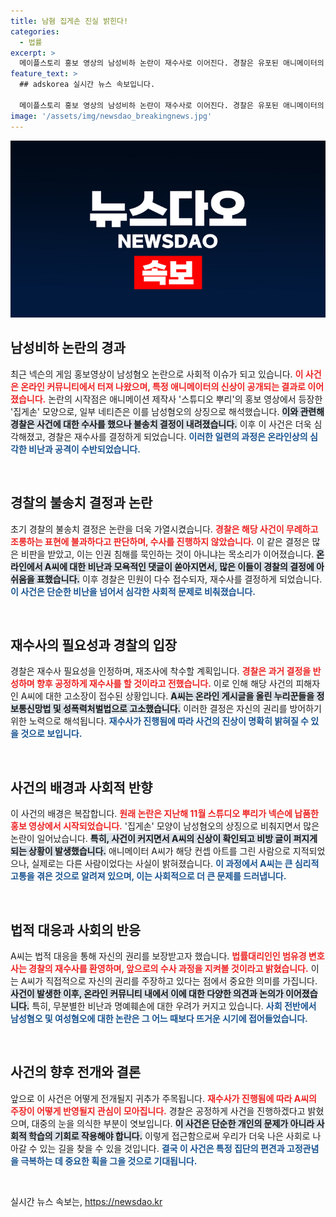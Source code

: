 ```yaml
---
title: 남혐 집게손 진실 밝힌다!
categories:
  - 법률
excerpt: >
  메이플스토리 홍보 영상의 남성비하 논란이 재수사로 이어진다. 경찰은 유포된 애니메이터의 신상과 모욕적 댓글에 대한 수사를 재개하겠다고 밝혔다. 온라인 커뮤니티의 강한 반발 속에, 이번 사건의 진실이 드러날지 귀추가 주목된다!
feature_text: >
  ## adskorea 실시간 뉴스 속보입니다.

  메이플스토리 홍보 영상의 남성비하 논란이 재수사로 이어진다. 경찰은 유포된 애니메이터의 신상과 모욕적 댓글에 대한 수사를 재개하겠다고 밝혔다. 온라인 커뮤니티의 강한 반발 속에, 이번 사건의 진실이 드러날지 귀추가 주목된다!
image: '/assets/img/newsdao_breakingnews.jpg'
---
```


<p><img src="/assets/img/newsdao_breakingnews.jpg" alt="adskorea 속보" /></p>

<h2 data-ke-size="size26">남성비하 논란의 경과</h2>

<p data-ke-size="size16">최근 넥슨의 게임 홍보영상이 남성혐오 논란으로 사회적 이슈가 되고 있습니다. <b><span style="color: #ee2323;">이 사건은 온라인 커뮤니티에서 터져 나왔으며, 특정 애니메이터의 신상이 공개되는 결과로 이어졌습니다.</span></b> 논란의 시작점은 애니메이션 제작사 '스튜디오 뿌리'의 홍보 영상에서 등장한 '집게손' 모양으로, 일부 네티즌은 이를 남성혐오의 상징으로 해석했습니다. <b><span style="background-color: #21538527;">이와 관련해 경찰은 사건에 대한 수사를 했으나 불송치 결정이 내려졌습니다.</span></b> 이후 이 사건은 더욱 심각해졌고, 경찰은 재수사를 결정하게 되었습니다. <b><span style="color: #1a5490;">이러한 일련의 과정은 온라인상의 심각한 비난과 공격이 수반되었습니다.</span></b></p>

<p data-ke-size="size16">&nbsp;</p>

<h2 data-ke-size="size26">경찰의 불송치 결정과 논란</h2>

<p data-ke-size="size16">초기 경찰의 불송치 결정은 논란을 더욱 가열시켰습니다. <b><span style="color: #ee2323;">경찰은 해당 사건이 무례하고 조롱하는 표현에 불과하다고 판단하며, 수사를 진행하지 않았습니다.</span></b> 이 같은 결정은 많은 비판을 받았고, 이는 인권 침해를 묵인하는 것이 아니냐는 목소리가 이어졌습니다. <b><span style="background-color: #21538527;">온라인에서 A씨에 대한 비난과 모욕적인 댓글이 쏟아지면서, 많은 이들이 경찰의 결정에 아쉬움을 표했습니다.</span></b> 이후 경찰은 민원이 다수 접수되자, 재수사를 결정하게 되었습니다. <b><span style="color: #1a5490;">이 사건은 단순한 비난을 넘어서 심각한 사회적 문제로 비춰졌습니다.</span></b></p>

<p data-ke-size="size16">&nbsp;</p>

<h2 data-ke-size="size26">재수사의 필요성과 경찰의 입장</h2>

<p data-ke-size="size16">경찰은 재수사 필요성을 인정하며, 재조사에 착수할 계획입니다. <b><span style="color: #ee2323;">경찰은 과거 결정을 반성하며 향후 공정하게 재수사를 할 것이라고 전했습니다.</span></b> 이로 인해 해당 사건의 피해자인 A씨에 대한 고소장이 접수된 상황입니다. <b><span style="background-color: #21538527;">A씨는 온라인 게시글을 올린 누리꾼들을 정보통신망법 및 성폭력처벌법으로 고소했습니다.</span></b> 이러한 결정은 자신의 권리를 방어하기 위한 노력으로 해석됩니다. <b><span style="color: #1a5490;">재수사가 진행됨에 따라 사건의 진상이 명확히 밝혀질 수 있을 것으로 보입니다.</span></b></p>

<p data-ke-size="size16">&nbsp;</p>

<h2 data-ke-size="size26">사건의 배경과 사회적 반향</h2>

<p data-ke-size="size16">이 사건의 배경은 복잡합니다. <b><span style="color: #ee2323;">원래 논란은 지난해 11월 스튜디오 뿌리가 넥슨에 납품한 홍보 영상에서 시작되었습니다.</span></b> '집게손' 모양이 남성혐오의 상징으로 비춰지면서 많은 논란이 일어났습니다. <b><span style="background-color: #21538527;">특히, 사건이 커지면서 A씨의 신상이 확인되고 비방 글이 퍼지게 되는 상황이 발생했습니다.</span></b> 애니메이터 A씨가 해당 컨셉 아트를 그린 사람으로 지적되었으나, 실제로는 다른 사람이었다는 사실이 밝혀졌습니다. <b><span style="color: #1a5490;">이 과정에서 A씨는 큰 심리적 고통을 겪은 것으로 알려져 있으며, 이는 사회적으로 더 큰 문제를 드러냅니다.</span></b></p>

<p data-ke-size="size16">&nbsp;</p>

<h2 data-ke-size="size26">법적 대응과 사회의 반응</h2>

<p data-ke-size="size16">A씨는 법적 대응을 통해 자신의 권리를 보장받고자 했습니다. <b><span style="color: #ee2323;">법률대리인인 범유경 변호사는 경찰의 재수사를 환영하며, 앞으로의 수사 과정을 지켜볼 것이라고 밝혔습니다.</span></b> 이는 A씨가 직접적으로 자신의 권리를 주장하고 있다는 점에서 중요한 의미를 가집니다. <b><span style="background-color: #21538527;">사건이 발생한 이후, 온라인 커뮤니티 내에서 이에 대한 다양한 의견과 논의가 이어졌습니다.</span></b> 특히, 무분별한 비난과 명예훼손에 대한 우려가 커지고 있습니다. <b><span style="color: #1a5490;">사회 전반에서 남성혐오 및 여성혐오에 대한 논란은 그 어느 때보다 뜨거운 시기에 접어들었습니다.</span></b></p>

<p data-ke-size="size16">&nbsp;</p>

<h2 data-ke-size="size26">사건의 향후 전개와 결론</h2>

<p data-ke-size="size16">앞으로 이 사건은 어떻게 전개될지 귀추가 주목됩니다. <b><span style="color: #ee2323;">재수사가 진행됨에 따라 A씨의 주장이 어떻게 반영될지 관심이 모아집니다.</span></b> 경찰은 공정하게 사건을 진행하겠다고 밝혔으며, 대중의 눈을 의식한 부분이 엿보입니다. <b><span style="background-color: #21538527;">이 사건은 단순한 개인의 문제가 아니라 사회적 학습의 기회로 작용해야 합니다.</span></b> 이렇게 접근함으로써 우리가 더욱 나은 사회로 나아갈 수 있는 길을 찾을 수 있을 것입니다. <b><span style="color: #1a5490;">결국 이 사건은 특정 집단의 편견과 고정관념을 극복하는 데 중요한 획을 그을 것으로 기대됩니다.</span></b></p>

<p data-ke-size="size16">&nbsp;</p>
실시간 뉴스 속보는, <a href="https://newsdao.kr" rel="dofollow">https://newsdao.kr</a>



